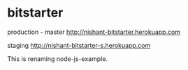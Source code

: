 bitstarter
==========


production  - master
http://nishant-bitstarter.herokuapp.com

staging
http://nishant-bitstarter-s.herokuapp.com

This is renaming node-js-example.
